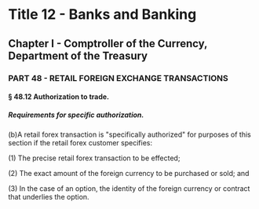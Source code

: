 
# Title 12 - Banks and Banking
## Chapter I - Comptroller of the Currency, Department of the Treasury
### PART 48 - RETAIL FOREIGN EXCHANGE TRANSACTIONS
#### § 48.12 Authorization to trade.
##### Requirements for specific authorization.

(b)A retail forex transaction is "specifically authorized" for purposes of this section if the retail forex customer specifies:

(1) The precise retail forex transaction to be effected;

(2) The exact amount of the foreign currency to be purchased or sold; and

(3) In the case of an option, the identity of the foreign currency or contract that underlies the option.
